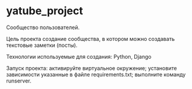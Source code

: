 # yatube_project
Сообщество пользователей.

Цель проекта создание сообщества, в котором можно создавать текстовые заметки (посты).

Технологии используемые для создания: Python, Django

Запуск проекта: 
    активируйте виртуальное окружение;
    установите зависимости указанные в файле requirements.txt;
    выполните команду runserver.